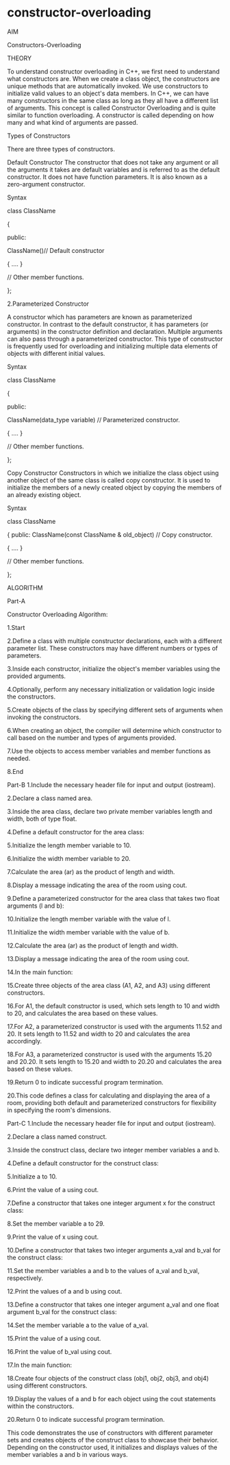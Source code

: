 # constructor-overloading

AIM

Constructors-Overloading

THEORY 


To understand constructor overloading in C++, we first need to understand what constructors are. When we create a class object, the constructors are unique methods that are automatically invoked. We use constructors to initialize valid values to an object's data members. In C++, we can have many constructors in the same class as long as they all have a different list of arguments. This concept is called Constructor Overloading and is quite similar to function overloading. A constructor is called depending on how many and what kind of arguments are passed.

Types of Constructors

There are three types of constructors.

Default Constructor
The constructor that does not take any argument or all the arguments it takes are default variables and is referred to as the default constructor. It does not have function parameters. It is also known as a zero-argument constructor.

Syntax

class ClassName

{

public:

ClassName()// Default constructor

{ .... }

// Other member functions.

};

2.Parameterized Constructor

A constructor which has parameters are known as parameterized constructor. In contrast to the default constructor, it has parameters (or arguments) in the constructor definition and declaration. Multiple arguments can also pass through a parameterized constructor. This type of constructor is frequently used for overloading and initializing multiple data elements of objects with different initial values.

Syntax

class ClassName

{

public:

ClassName(data_type variable) // Parameterized constructor.

{ .... }

// Other member functions.

};

Copy Constructor
Constructors in which we initialize the class object using another object of the same class is called copy constructor. It is used to initialize the members of a newly created object by copying the members of an already existing object.

Syntax

class ClassName

{ public: ClassName(const ClassName & old_object) // Copy constructor.

{
    ....
}

// Other member functions.

};


ALGORITHM 


Part-A

Constructor Overloading Algorithm:

1.Start

2.Define a class with multiple constructor declarations, each with a different parameter list. These constructors may have different numbers or types of parameters.

3.Inside each constructor, initialize the object's member variables using the provided arguments.

4.Optionally, perform any necessary initialization or validation logic inside the constructors.

5.Create objects of the class by specifying different sets of arguments when invoking the constructors.

6.When creating an object, the compiler will determine which constructor to call based on the number and types of arguments provided.

7.Use the objects to access member variables and member functions as needed.

8.End

Part-B
1.Include the necessary header file for input and output (iostream).

2.Declare a class named area.

3.Inside the area class, declare two private member variables length and width, both of type float.

4.Define a default constructor for the area class:

5.Initialize the length member variable to 10.

6.Initialize the width member variable to 20.

7.Calculate the area (ar) as the product of length and width.

8.Display a message indicating the area of the room using cout.

9.Define a parameterized constructor for the area class that takes two float arguments (l and b):

10.Initialize the length member variable with the value of l.

11.Initialize the width member variable with the value of b.

12.Calculate the area (ar) as the product of length and width.

13.Display a message indicating the area of the room using cout.

14.In the main function:

15.Create three objects of the area class (A1, A2, and A3) using different constructors.

16.For A1, the default constructor is used, which sets length to 10 and width to 20, and calculates the area based on these values.

17.For A2, a parameterized constructor is used with the arguments 11.52 and 20. It sets length to 11.52 and width to 20 and calculates the area accordingly.

18.For A3, a parameterized constructor is used with the arguments 15.20 and 20.20. It sets length to 15.20 and width to 20.20 and calculates the area based on these values.

19.Return 0 to indicate successful program termination.

20.This code defines a class for calculating and displaying the area of a room, providing both default and parameterized constructors for flexibility in specifying the room's dimensions.

Part-C
1.Include the necessary header file for input and output (iostream).

2.Declare a class named construct.

3.Inside the construct class, declare two integer member variables a and b.

4.Define a default constructor for the construct class:

5.Initialize a to 10.

6.Print the value of a using cout.

7.Define a constructor that takes one integer argument x for the construct class:

8.Set the member variable a to 29.

9.Print the value of x using cout.

10.Define a constructor that takes two integer arguments a_val and b_val for the construct class:

11.Set the member variables a and b to the values of a_val and b_val, respectively.

12.Print the values of a and b using cout.

13.Define a constructor that takes one integer argument a_val and one float argument b_val for the construct class:

14.Set the member variable a to the value of a_val.

15.Print the value of a using cout.

16.Print the value of b_val using cout.

17.In the main function:

18.Create four objects of the construct class (obj1, obj2, obj3, and obj4) using different constructors.

19.Display the values of a and b for each object using the cout statements within the constructors.

20.Return 0 to indicate successful program termination.

This code demonstrates the use of constructors with different parameter sets and creates objects of the construct class to showcase their behavior. Depending on the constructor used, it initializes and displays values of the member variables a and b in various ways.
